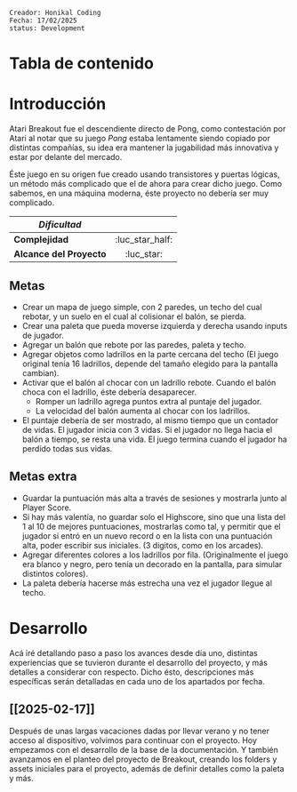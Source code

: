 ```
Creador: Honikal Coding
Fecha: 17/02/2025
status: Development
```
# Tabla de contenido




# Introducción

Atari Breakout fue el descendiente directo de Pong, como contestación por Atari al notar que su juego *Pong* estaba lentamente siendo copiado por distintas compañías, su idea era mantener la jugabilidad más innovativa y estar por delante del mercado. 

Éste juego en su origen fue creado usando transistores y puertas lógicas, un método más complicado que el de ahora para crear dicho juego. Como sabemos, en una máquina moderna, éste proyecto no debería ser muy complicado.

| ***Dificultad***         |                 |
| ------------------------ | :-------------: |
| **Complejidad**          | :luc_star_half: |
| **Alcance del Proyecto** |   :luc_star:    |
## Metas

* Crear un mapa de juego simple, con 2 paredes, un techo del cual rebotar, y un suelo en el cual al colisionar el balón, se pierda.
* Crear una paleta que pueda moverse izquierda y derecha usando inputs de jugador.
* Agregar un balón que rebote por las paredes, paleta y techo.
* Agregar objetos como ladrillos en la parte cercana del techo (El juego original tenía 16 ladrillos, depende del tamaño elegido para la pantalla cambian).
* Activar que el balón al chocar con un ladrillo rebote. Cuando el balón choca con el ladrillo, éste debería desaparecer.
	* Romper un ladrillo agrega puntos extra al puntaje del jugador.
	* La velocidad del balón aumenta al chocar con los ladrillos.
* El puntaje debería de ser mostrado, al mismo tiempo que un contador de vidas. El jugador inicia con 3 vidas. Si el jugador no llega hacia el balón a tiempo, se resta una vida. El juego termina cuando el jugador ha perdido todas sus vidas.
## Metas extra

* Guardar la puntuación más alta a través de sesiones y mostrarla junto al Player Score.
* Si hay más valentía, no guardar solo el Highscore, sino que una lista del 1 al 10 de mejores puntuaciones, mostrarlas como tal, y permitir que el jugador si entró en un nuevo record o en la lista con una puntuación alta, poder escribir sus iniciales. (3 digitos, como en los arcades).
* Agregar diferentes colores a los ladrillos por fila. (Originalmente el juego era blanco y negro, pero tenía un decorado en la pantalla, para simular distintos colores).
* La paleta debería hacerse más estrecha una vez el jugador llegue al techo.

# Desarrollo

Acá iré detallando paso a paso los avances desde día uno, distintas experiencias que se tuvieron durante el desarrollo del proyecto, y más detalles a considerar con respecto. Dicho ésto, descripciones más específicas serán detalladas en cada uno de los apartados por fecha.

## [[2025-02-17]]

Después de unas largas vacaciones dadas por llevar verano y no tener acceso al dispositivo, volvimos para continuar con el proyecto. Hoy empezamos con el desarrollo de la base de la documentación. Y también avanzamos en el planteo del proyecto de Breakout, creando los folders y assets iniciales para el proyecto, además de definir detalles como la paleta y más.

